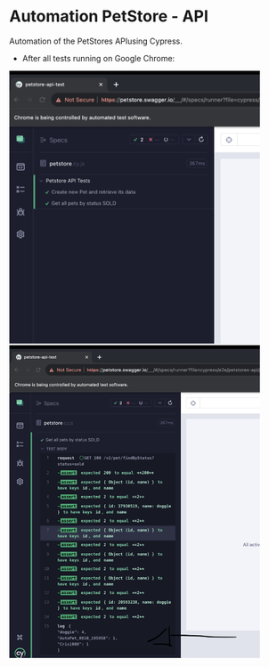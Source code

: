 # Automation PetStore - API
Automation of the PetStores APIusing Cypress.

- After all tests running on Google Chrome:
<img src="https://github.com/camilalves13/petstore-api-automation/blob/main/images/1.PNG" width="450"/>

<img src="https://github.com/camilalves13/petstore-api-automation/blob/main/images/2.PNG" width="450"/>

